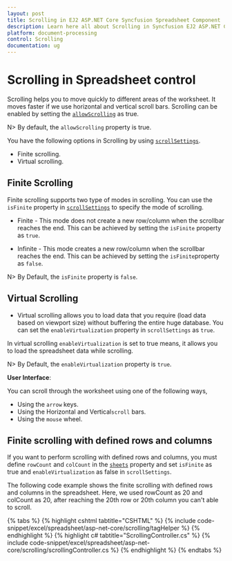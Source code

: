 ```yaml
---
layout: post
title: Scrolling in EJ2 ASP.NET Core Syncfusion Spreadsheet Component
description: Learn here all about Scrolling in Syncfusion EJ2 ASP.NET CORE Spreadsheet component of Syncfusion Essential JS 2 and more.
platform: document-processing
control: Scrolling
documentation: ug
---
```



# Scrolling in Spreadsheet control

Scrolling helps you to move quickly to different areas of the worksheet. It moves faster if we use horizontal and vertical scroll bars. Scrolling can be enabled by setting the [`allowScrolling`](https://help.syncfusion.com/cr/aspnetcore-js2/Syncfusion.EJ2.Spreadsheet.Spreadsheet.html#Syncfusion_EJ2_Spreadsheet_Spreadsheet_AllowScrolling) as true.

N> By default, the `allowScrolling` property is true.

You have the following options in Scrolling by using [`scrollSettings`](https://help.syncfusion.com/cr/aspnetcore-js2/Syncfusion.EJ2.Spreadsheet.Spreadsheet.html#Syncfusion_EJ2_Spreadsheet_Spreadsheet_ScrollSettings).

* Finite scrolling.
* Virtual scrolling.

## Finite Scrolling

Finite scrolling supports two type of modes in scrolling. You can use the `isFinite` property in [`scrollSettings`](https://help.syncfusion.com/cr/aspnetcore-js2/Syncfusion.EJ2.Spreadsheet.Spreadsheet.html#Syncfusion_EJ2_Spreadsheet_Spreadsheet_ScrollSettings) to specify the mode of scrolling.

* Finite - This mode does not create a new row/column when the scrollbar reaches the end. This can be achieved by setting the `isFinite` property as `true`.

* Infinite - This mode creates a new row/column when the scrollbar reaches the end. This can be achieved by setting the `isFinite`property as `false`.

N> By Default, the `isFinite` property is `false`.

## Virtual Scrolling

* Virtual scrolling allows you to load data that you require (load data based on viewport size) without buffering the entire huge database. You can set the `enableVirtualization` property in `scrollSettings` as `true`.

In virtual scrolling `enableVirtualization` is set to true means, it allows you to load the spreadsheet data while scrolling.

N> By Default, the `enableVirtualization` property is `true`.

**User Interface**:

You can scroll through the worksheet using one of the following ways,

* Using the `arrow` keys.
* Using the Horizontal and Vertical`scroll` bars.
* Using the `mouse` wheel.

## Finite scrolling with defined rows and columns

If you want to perform scrolling with defined rows and columns, you must define `rowCount` and `colCount` in the [`sheets`](https://help.syncfusion.com/cr/aspnetcore-js2/Syncfusion.EJ2.Spreadsheet.Spreadsheet.html#Syncfusion_EJ2_Spreadsheet_Spreadsheet_Sheets) property and set `isFinite` as true and `enableVirtualization` as false in `scrollSettings`.

The following code example shows the finite scrolling with defined rows and columns in the spreadsheet. Here, we used rowCount as 20 and colCount as 20, after reaching the 20th row or 20th column you can't able to scroll.

{% tabs %}
{% highlight cshtml tabtitle="CSHTML" %}
{% include code-snippet/excel/spreadsheet/asp-net-core/scrolling/tagHelper %}
{% endhighlight %}
{% highlight c# tabtitle="ScrollingController.cs" %}
{% include code-snippet/excel/spreadsheet/asp-net-core/scrolling/scrollingController.cs %}
{% endhighlight %}
{% endtabs %}

